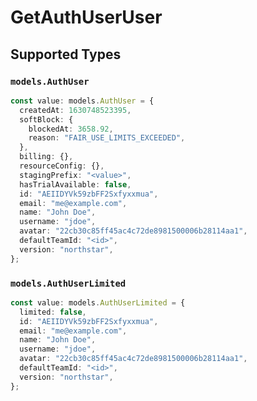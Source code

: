 # GetAuthUserUser


## Supported Types

### `models.AuthUser`

```typescript
const value: models.AuthUser = {
  createdAt: 1630748523395,
  softBlock: {
    blockedAt: 3658.92,
    reason: "FAIR_USE_LIMITS_EXCEEDED",
  },
  billing: {},
  resourceConfig: {},
  stagingPrefix: "<value>",
  hasTrialAvailable: false,
  id: "AEIIDYVk59zbFF2Sxfyxxmua",
  email: "me@example.com",
  name: "John Doe",
  username: "jdoe",
  avatar: "22cb30c85ff45ac4c72de8981500006b28114aa1",
  defaultTeamId: "<id>",
  version: "northstar",
};
```

### `models.AuthUserLimited`

```typescript
const value: models.AuthUserLimited = {
  limited: false,
  id: "AEIIDYVk59zbFF2Sxfyxxmua",
  email: "me@example.com",
  name: "John Doe",
  username: "jdoe",
  avatar: "22cb30c85ff45ac4c72de8981500006b28114aa1",
  defaultTeamId: "<id>",
  version: "northstar",
};
```

